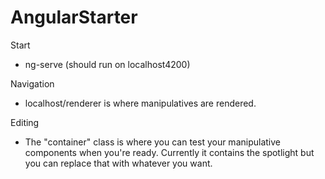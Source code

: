 # AngularStarter

Start
- ng-serve (should run on localhost4200)

Navigation
- localhost/renderer is where manipulatives are rendered. 

Editing
- The "container" class is where you can test your manipulative components when you're ready. Currently it contains the spotlight but you can replace that with whatever you want. 
